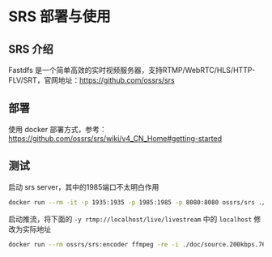 # SRS 部署与使用


## SRS 介绍

Fastdfs 是一个简单高效的实时视频服务器，支持RTMP/WebRTC/HLS/HTTP-FLV/SRT，官网地址：<https://github.com/ossrs/srs>

## 部署

使用 docker 部署方式，参考：<https://github.com/ossrs/srs/wiki/v4_CN_Home#getting-started>

## 测试

启动 srs server，其中的1985端口不太明白作用

```bash
docker run --rm -it -p 1935:1935 -p 1985:1985 -p 8080:8080 ossrs/srs ./objs/srs -c conf/srs.conf
```

启动推流，将下面的 `-y rtmp://localhost/live/livestream` 中的 `localhost` 修改为实际地址

```bash
docker run --rm ossrs/srs:encoder ffmpeg -re -i ./doc/source.200kbps.768x320.flv -c copy -f flv -y rtmp://localhost:1935/live/livestream
```

